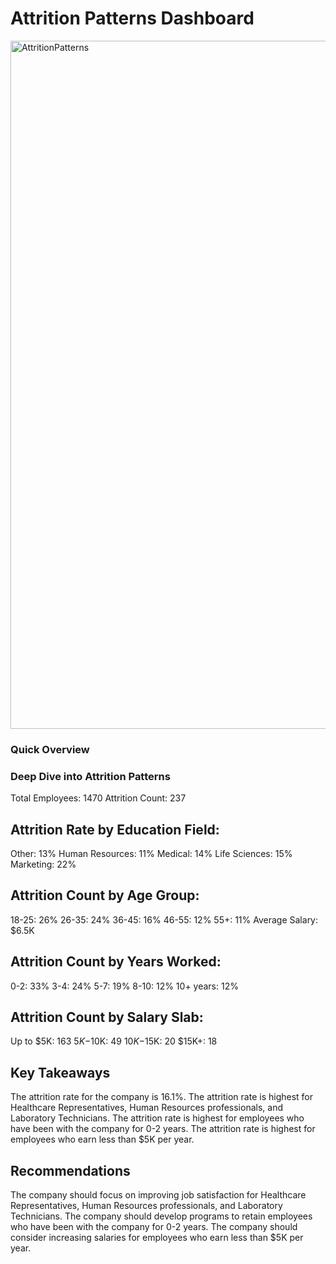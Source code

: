 # Attrition Patterns Dashboard

<img width="1101" alt="AttritionPatterns" src="https://github.com/amoghabn/attrition_patterns_dashboard/assets/112653296/1b2bc042-155a-463c-8283-419b2d822aee">

### Quick Overview 

### Deep Dive into Attrition Patterns

Total Employees: 1470
Attrition Count: 237

## Attrition Rate by Education Field:
Other: 13%
Human Resources: 11%
Medical: 14%
Life Sciences: 15%
Marketing: 22%

## Attrition Count by Age Group:
18-25: 26%
26-35: 24%
36-45: 16%
46-55: 12%
55+: 11%
Average Salary: $6.5K

## Attrition Count by Years Worked:
0-2: 33%
3-4: 24%
5-7: 19%
8-10: 12%
10+ years: 12%

## Attrition Count by Salary Slab:
Up to $5K: 163
$5K-$10K: 49
$10K-$15K: 20
$15K+: 18

## Key Takeaways

The attrition rate for the company is 16.1%.
The attrition rate is highest for Healthcare Representatives, Human Resources professionals, and Laboratory Technicians.
The attrition rate is highest for employees who have been with the company for 0-2 years.
The attrition rate is highest for employees who earn less than $5K per year.

## Recommendations

The company should focus on improving job satisfaction for Healthcare Representatives, Human Resources professionals, and Laboratory Technicians.
The company should develop programs to retain employees who have been with the company for 0-2 years.
The company should consider increasing salaries for employees who earn less than $5K per year.

